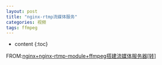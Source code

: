 ```yaml
---
layout: post
title: "nginx-rtmp流媒体服务"
categories: 视频
tags: ffmpeg
---
```

* content
{:toc}














FROM:[nginx+nginx-rtmp-module+ffmpeg搭建流媒体服务器[转]](https://www.cnblogs.com/jym-sunshine/p/5660814.html)


